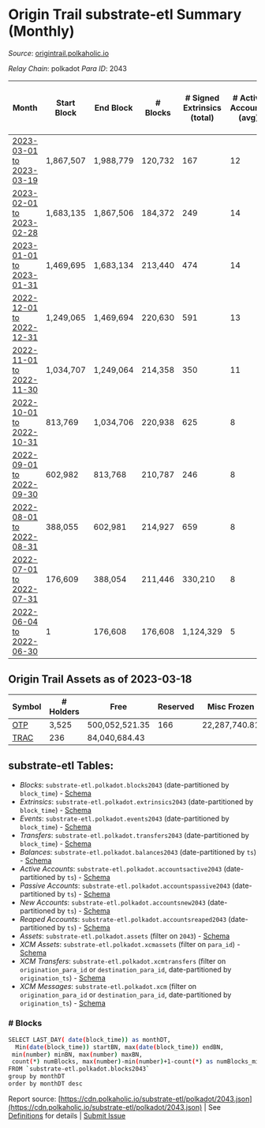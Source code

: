 # Origin Trail substrate-etl Summary (Monthly)

_Source_: [origintrail.polkaholic.io](https://origintrail.polkaholic.io)

*Relay Chain*: polkadot
*Para ID*: 2043



| Month | Start Block | End Block | # Blocks | # Signed Extrinsics (total) | # Active Accounts (avg) | # Addresses with Balances (max) | Issues |
| ----- | ----------- | --------- | -------- | --------------------------- | ----------------------- | ------------------------------- | ------ |
| [2023-03-01 to 2023-03-19](/polkadot/2043-origintrail/2023-03-31.md) | 1,867,507 | 1,988,779 | 120,732 | 167 | 12 | 3,525 | - 541 (0.45%) |   
| [2023-02-01 to 2023-02-28](/polkadot/2043-origintrail/2023-02-28.md) | 1,683,135 | 1,867,506 | 184,372 | 249 | 14 | 3,507 | -   |   
| [2023-01-01 to 2023-01-31](/polkadot/2043-origintrail/2023-01-31.md) | 1,469,695 | 1,683,134 | 213,440 | 474 | 14 | 3,473 | -   |   
| [2022-12-01 to 2022-12-31](/polkadot/2043-origintrail/2022-12-31.md) | 1,249,065 | 1,469,694 | 220,630 | 591 | 13 | 3,405 | -   |   
| [2022-11-01 to 2022-11-30](/polkadot/2043-origintrail/2022-11-30.md) | 1,034,707 | 1,249,064 | 214,358 | 350 | 11 | 3,222 | -   |   
| [2022-10-01 to 2022-10-31](/polkadot/2043-origintrail/2022-10-31.md) | 813,769 | 1,034,706 | 220,938 | 625 | 8 | 3,188 | -   |   
| [2022-09-01 to 2022-09-30](/polkadot/2043-origintrail/2022-09-30.md) | 602,982 | 813,768 | 210,787 | 246 | 8 | 2,986 | -   |   
| [2022-08-01 to 2022-08-31](/polkadot/2043-origintrail/2022-08-31.md) | 388,055 | 602,981 | 214,927 | 659 | 8 | 2,945 | -   |   
| [2022-07-01 to 2022-07-31](/polkadot/2043-origintrail/2022-07-31.md) | 176,609 | 388,054 | 211,446 | 330,210 | 8 | 2,833 | -   |   
| [2022-06-04 to 2022-06-30](/polkadot/2043-origintrail/2022-06-30.md) | 1 | 176,608 | 176,608 | 1,124,329 | 5 | 11 | -   |   

## Origin Trail Assets as of 2023-03-18



| Symbol | # Holders | Free | Reserved | Misc Frozen | Frozen | Price | AssetID | 
| ----- | --------- | ---- | -------- | ----------- | ------ | ----- | --- |
| [OTP](/polkadot/assets/OTP) | 3,525 | 500,052,521.35  | 166  | 22,287,740.81   |   |  |   `{"Token":"OTP"}` | 
| [TRAC](/polkadot/assets/TRAC) | 236 | 84,040,684.43  |   |    |   |  |   `{"Token":"1"}` | 

## substrate-etl Tables:

* _Blocks_: `substrate-etl.polkadot.blocks2043` (date-partitioned by `block_time`) - [Schema](/schema/balances.json)
* _Extrinsics_: `substrate-etl.polkadot.extrinsics2043` (date-partitioned by `block_time`) - [Schema](/schema/extrinsics.json)
* _Events_: `substrate-etl.polkadot.events2043` (date-partitioned by `block_time`) - [Schema](/schema/events.json)
* _Transfers_: `substrate-etl.polkadot.transfers2043` (date-partitioned by `block_time`) - [Schema](/schema/transfers.json)
* _Balances_: `substrate-etl.polkadot.balances2043` (date-partitioned by `ts`) - [Schema](/schema/balances.json)
* _Active Accounts_: `substrate-etl.polkadot.accountsactive2043` (date-partitioned by `ts`) - [Schema](/schema/accountsactive.json)
* _Passive Accounts_: `substrate-etl.polkadot.accountspassive2043` (date-partitioned by `ts`) - [Schema](/schema/accountspassive.json)
* _New Accounts_: `substrate-etl.polkadot.accountsnew2043` (date-partitioned by `ts`) - [Schema](/schema/accountsnew.json)
* _Reaped Accounts_: `substrate-etl.polkadot.accountsreaped2043` (date-partitioned by `ts`) - [Schema](/schema/accountsreaped.json)
* _Assets_: `substrate-etl.polkadot.assets` (filter on `2043`) - [Schema](/schema/assets.json)
* _XCM Assets_: `substrate-etl.polkadot.xcmassets` (filter on `para_id`) - [Schema](/schema/xcmassets.json)
* _XCM Transfers_: `substrate-etl.polkadot.xcmtransfers` (filter on `origination_para_id` or `destination_para_id`, date-partitioned by `origination_ts`) - [Schema](/schema/xcmtransfers.json)
* _XCM Messages_: `substrate-etl.polkadot.xcm` (filter on `origination_para_id` or `destination_para_id`, date-partitioned by `origination_ts`) - [Schema](/schema/xcm.json)

### # Blocks
```bash
SELECT LAST_DAY( date(block_time)) as monthDT,
  Min(date(block_time)) startBN, max(date(block_time)) endBN, 
 min(number) minBN, max(number) maxBN, 
 count(*) numBlocks, max(number)-min(number)+1-count(*) as numBlocks_missing 
FROM `substrate-etl.polkadot.blocks2043` 
group by monthDT 
order by monthDT desc
```


Report source: [https://cdn.polkaholic.io/substrate-etl/polkadot/2043.json](https://cdn.polkaholic.io/substrate-etl/polkadot/2043.json) | See [Definitions](/DEFINITIONS.md) for details | [Submit Issue](https://github.com/colorfulnotion/substrate-etl/issues)
